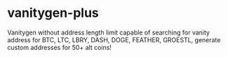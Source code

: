 # vanitygen-plus
Vanitygen without address length limit capable of searching for vanity address for BTC, LTC, LBRY, DASH, DOGE, FEATHER, GROESTL, generate custom addresses for 50+ alt coins!
